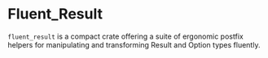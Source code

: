 # Fluent_Result
`fluent_result` is a compact crate offering a suite of ergonomic postfix helpers for manipulating and transforming Result and Option types fluently.
